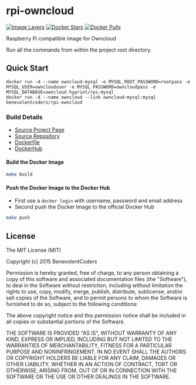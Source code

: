 # rpi-owncloud

[![Image Layers](https://badge.imagelayers.io/benevolentcoders/rpi-owncloud:latest.svg)](https://imagelayers.io/?images=benevolentcoders/rpi-python:latest)
[![Docker Stars](https://img.shields.io/docker/stars/benevolentcoders/rpi-owncloud.svg?style=flat-square)][hub]
[![Docker Pulls](https://img.shields.io/docker/pulls/benevolentcoders/rpi-owncloud.svg?style=flat-square)][hub]

Raspberry Pi compatible image for Owncloud

Run all the commands from within the project root directory.

## Quick Start

```
docker run -d --name owncloud-mysql -e MYSQL_ROOT_PASSWORD=rootpass -e MYSQL_USER=ownclouduser -e MYSQL_PASSWORD=owncloudpass -e MYSQL_DATABASE=owncloud hypriot/rpi-mysql
docker run -d --name owncloud --link owncloud-mysql:mysql benevolentcoders/rpi-owncloud
```

### Build Details
- [Source Project Page](https://github.com/benevolentcoders)
- [Source Repository](https://github.com/benevolentcoders/rpi-owncloud)
- [Dockerfile](https://github.com/benevolentcoders/rpi-owncloud/blob/master/Dockerfile)
- [DockerHub](https://registry.hub.docker.com/u/benevolentcoders/rpi-owncloud/)


#### Build the Docker Image
```bash
make build
```

#### Push the Docker Image to the Docker Hub
* First use a `docker login` with username, password and email address
* Second push the Docker Image to the official Docker Hub

```bash
make push
```

## License

The MIT License (MIT)

Copyright (c) 2015 BenevolentCoders

Permission is hereby granted, free of charge, to any person obtaining a copy
of this software and associated documentation files (the "Software"), to deal
in the Software without restriction, including without limitation the rights
to use, copy, modify, merge, publish, distribute, sublicense, and/or sell
copies of the Software, and to permit persons to whom the Software is
furnished to do so, subject to the following conditions:

The above copyright notice and this permission notice shall be included in all
copies or substantial portions of the Software.

THE SOFTWARE IS PROVIDED "AS IS", WITHOUT WARRANTY OF ANY KIND, EXPRESS OR
IMPLIED, INCLUDING BUT NOT LIMITED TO THE WARRANTIES OF MERCHANTABILITY,
FITNESS FOR A PARTICULAR PURPOSE AND NONINFRINGEMENT. IN NO EVENT SHALL THE
AUTHORS OR COPYRIGHT HOLDERS BE LIABLE FOR ANY CLAIM, DAMAGES OR OTHER
LIABILITY, WHETHER IN AN ACTION OF CONTRACT, TORT OR OTHERWISE, ARISING FROM,
OUT OF OR IN CONNECTION WITH THE SOFTWARE OR THE USE OR OTHER DEALINGS IN THE
SOFTWARE.

[hub]: https://registry.hub.docker.com/u/benevolentcoders/rpi-owncloud/
